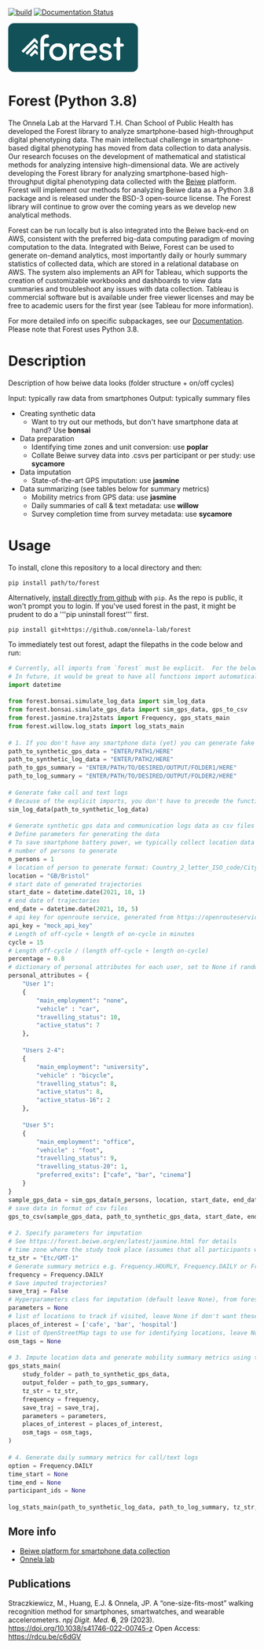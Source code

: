 [![build](https://github.com/onnela-lab/forest/actions/workflows/build.yml/badge.svg)](https://github.com/onnela-lab/forest/actions/workflows/build.yml)
[![Documentation Status](https://readthedocs.org/projects/forest-docs/badge/)](https://forest.beiwe.org/en/latest/)

<img width="264" height="99" src="forest-logo-color.png" alt="Forest logo">

# Forest (Python 3.8)

The Onnela Lab at the Harvard T.H. Chan School of Public Health has developed the Forest library to analyze smartphone-based high-throughput digital phenotyping data. The main intellectual challenge in smartphone-based digital phenotyping has moved from data collection to data analysis. Our research focuses on the development of mathematical and statistical methods for analyzing intensive high-dimensional data. We are actively developing the Forest library for analyzing smartphone-based high-throughput digital phenotyping data collected with the [Beiwe](https://github.com/onnela-lab/beiwe-backend) platform. Forest will implement our methods for analyzing Beiwe data as a Python 3.8 package and is released under the BSD-3 open-source license. The Forest library will continue to grow over the coming years as we develop new analytical methods.

Forest can be run locally but is also integrated into the Beiwe back-end on AWS, consistent with the preferred big-data computing paradigm of moving computation to the data. Integrated with Beiwe, Forest can be used to generate on-demand analytics, most importantly daily or hourly summary statistics of collected data, which are stored in a relational database on AWS. The system also implements an API for Tableau, which supports the creation of customizable workbooks and dashboards to view data summaries and troubleshoot any issues with data collection. Tableau is commercial software but is available under free viewer licenses and may be free to academic users for the first year (see Tableau for more information).

For more detailed info on specific subpackages, see our [Documentation](https://forest.beiwe.org). Please note that Forest uses Python 3.8.

# Description

Description of how beiwe data looks (folder structure + on/off cycles)

Input: typically raw data from smartphones
Output: typically summary files

- Creating synthetic data
  - Want to try out our methods, but don't have smartphone data at hand? Use **bonsai**
- Data preparation
  - Identifying time zones and unit conversion: use **poplar**
  - Collate Beiwe survey data into .csvs per participant or per study: use **sycamore**
- Data imputation
  - State-of-the-art GPS imputation: use **jasmine**
- Data summarizing (see tables below for summary metrics)
  - Mobility metrics from GPS data: use **jasmine**
  - Daily summaries of call & text metadata: use **willow**
  - Survey completion time from survey metadata: use **sycamore**

# Usage

To install, clone this repository to a local directory and then:

```console
pip install path/to/forest
```

Alternatively, [install directly from github](https://pip.pypa.io/en/stable/reference/pip_install/#git) with `pip`. As the repo is public, it won't prompt you to login. If you've used forest in the past, it might be prudent to do a '''pip uninstall forest''' first.

```console
pip install git+https://github.com/onnela-lab/forest
```

To immediately test out forest, adapt the filepaths in the code below and run:

```python
# Currently, all imports from `forest` must be explicit.  For the below example you need to import the following
# In future, it would be great to have all functions import automatically
import datetime

from forest.bonsai.simulate_log_data import sim_log_data
from forest.bonsai.simulate_gps_data import sim_gps_data, gps_to_csv
from forest.jasmine.traj2stats import Frequency, gps_stats_main
from forest.willow.log_stats import log_stats_main

# 1. If you don't have any smartphone data (yet) you can generate fake data
path_to_synthetic_gps_data = "ENTER/PATH1/HERE"
path_to_synthetic_log_data = "ENTER/PATH2/HERE"
path_to_gps_summary = "ENTER/PATH/TO/DESIRED/OUTPUT/FOLDER1/HERE"
path_to_log_summary = "ENTER/PATH/TO/DESIRED/OUTPUT/FOLDER2/HERE"

# Generate fake call and text logs 
# Because of the explicit imports, you don't have to precede the functions with forest.subpackage.
sim_log_data(path_to_synthetic_log_data)

# Generate synthetic gps data and communication logs data as csv files
# Define parameters for generating the data
# To save smartphone battery power, we typically collect location data intermittently: e.g. during an on-cycle of 3 minutes, followed by an off-cycle of 12 minutes. We'll generate data in this way
# number of persons to generate
n_persons = 1
# location of person to generate format: Country_2_letter_ISO_code/City_Name
location = "GB/Bristol"
# start date of generated trajectories
start_date = datetime.date(2021, 10, 1)
# end date of trajectories
end_date = datetime.date(2021, 10, 5)
# api key for openroute service, generated from https://openrouteservice.org/
api_key = "mock_api_key"
# Length of off-cycle + length of on-cycle in minutes
cycle = 15
# Length off-cycle / (length off-cycle + length on-cycle)
percentage = 0.8
# dictionary of personal attributes for each user, set to None if random, check Attributes class for usage in simulate_gps_data module.
personal_attributes = {
    "User 1":
    {
        "main_employment": "none", 
        "vehicle" : "car",
        "travelling_status": 10,
        "active_status": 7
    },

    "Users 2-4":
    {
        "main_employment": "university",
        "vehicle" : "bicycle",
        "travelling_status": 8,
        "active_status": 8,
        "active_status-16": 2 
    },

    "User 5":
    {
        "main_employment": "office",
        "vehicle" : "foot",
        "travelling_status": 9,
        "travelling_status-20": 1,
        "preferred_exits": ["cafe", "bar", "cinema"] 
    }
}
sample_gps_data = sim_gps_data(n_persons, location, start_date, end_date, cycle, percentage, api_key, personal_attributes)
# save data in format of csv files
gps_to_csv(sample_gps_data, path_to_synthetic_gps_data, start_date, end_date)

# 2. Specify parameters for imputation 
# See https://forest.beiwe.org/en/latest/jasmine.html for details
# time zone where the study took place (assumes that all participants were always in this time zone)
tz_str = "Etc/GMT-1"
# Generate summary metrics e.g. Frequency.HOURLY, Frequency.DAILY or Frequency.HOURLY_AND_DAILY (see Frequency class in constants.py)
frequency = Frequency.DAILY
# Save imputed trajectories?
save_traj = False
# Hyperparameters class for imputation (default leave None), from forest.jasmine.traj2stats import Hyperparameters
parameters = None
# list of locations to track if visited, leave None if don't want these summary statistics
places_of_interest = ['cafe', 'bar', 'hospital']
# list of OpenStreetMap tags to use for identifying locations, leave None to default to amenity and leisure tagged locations or if you don't want to use OSM (see OSMTags class in constants.py)
osm_tags = None

# 3. Impute location data and generate mobility summary metrics using the simulated data above
gps_stats_main(
    study_folder = path_to_synthetic_gps_data,
    output_folder = path_to_gps_summary,
    tz_str = tz_str,
    frequency = frequency,
    save_traj = save_traj,
    parameters = parameters,
    places_of_interest = places_of_interest,
    osm_tags = osm_tags,
)

# 4. Generate daily summary metrics for call/text logs
option = Frequency.DAILY
time_start = None 
time_end = None
participant_ids = None

log_stats_main(path_to_synthetic_log_data, path_to_log_summary, tz_str, option, time_start, time_end, participant_ids)
```

## More info

* [Beiwe platform for smartphone data collection](https://www.beiwe.org/)
* [Onnela lab](https://www.hsph.harvard.edu/onnela-lab/)

## Publications
Straczkiewicz, M., Huang, E.J. & Onnela, JP. A “one-size-fits-most” walking recognition method for smartphones, smartwatches, and wearable accelerometers. _npj Digit. Med._ **6**, 29 (2023). https://doi.org/10.1038/s41746-022-00745-z Open Access: https://rdcu.be/c6dGV
